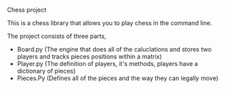 Chess project

This is a chess library that allows you to play chess in the command line. 

The project consists of three parts, 
- Board.py (The engine that does all of the caluclations and stores two players and tracks pieces positions within a matrix)
- Player.py (The definition of players, it's methods, players have a dictionary of pieces)
- Pieces.Py (Defines all of the pieces and the way they can legally move)
